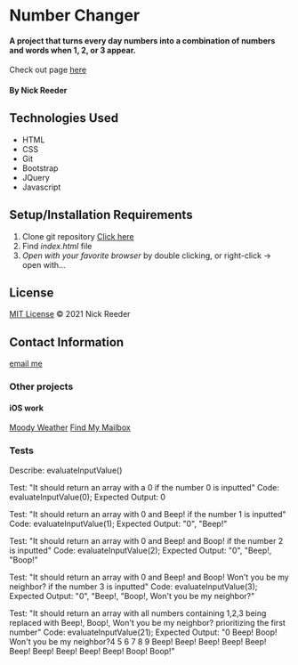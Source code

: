 # Number Changer

#### A project that turns every day numbers into a combination of numbers and words when 1, 2, or 3 appear.

Check out page [here](https://reeder32.github.io/number-changer/)

#### By Nick Reeder

## Technologies Used

* HTML
* CSS
* Git
* Bootstrap
* JQuery
* Javascript

## Setup/Installation Requirements

1. Clone git repository [Click here](https://github.com/reeder32/number-changer.git)
2. Find _index.html_ file
3. _Open with your favorite browser_ by double clicking, or right-click -> open with...



## License

[MIT License](https://opensource.org/licenses/MIT)
&copy; 2021 Nick Reeder

## Contact Information

[email me](mailto:nickreeder32@gmail.com)

### Other projects

#### iOS work
[Moody Weather](https://apps.apple.com/us/app/moody-weather/id1506337317)
[Find My Mailbox](https://apps.apple.com/us/app/find-my-mailbox/id1530700085)


### Tests

Describe: evaluateInputValue()

Test: "It should return an array with a 0 if the number 0 is inputted"
Code: evaluateInputValue(0);
Expected Output: 0

Test: "It should return an array with 0 and Beep! if the number 1 is inputted"
Code: evaluateInputValue(1);
Expected Output: "0", "Beep!"

Test: "It should return an array with 0 and Beep! and Boop! if the number 2 is inputted"
Code: evaluateInputValue(2);
Expected Output: "0", "Beep!, "Boop!"

Test: "It should return an array with 0 and Beep! and Boop! Won't you be my neighbor? if the number 3 is inputted"
Code: evaluateInputValue(3);
Expected Output: "0", "Beep!, "Boop!, Won't you be my neighbor?"

Test: "It should return an array with all numbers containing 1,2,3 being replaced with Beep!, Boop!, Won't you be my neighbor? prioritizing the first number"
Code: evaluateInputValue(21);
Expected Output: "0 Beep! Boop! Won't you be my neighbor?4 5 6 7 8 9 Beep! Beep! Beep! Beep! Beep! Beep! Beep! Beep! Beep! Beep! Boop! Boop!"